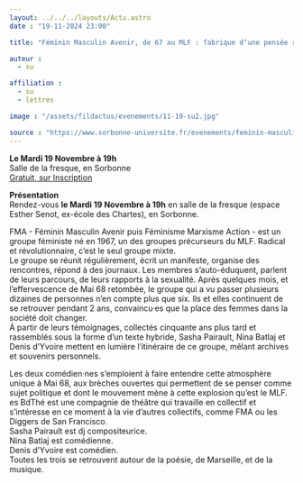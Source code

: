 ```yaml
---
layout: ../../../layouts/Actu.astro
date : "19-11-2024 23:00"

title: "Féminin Masculin Avenir, de 67 au MLF : fabrique d’une pensée révolutionnaire"

auteur :
  - su

affiliation :
  - su
  - lettres

image : "/assets/fildactus/evenements/11-19-su2.jpg"

source : "https://www.sorbonne-universite.fr/evenements/feminin-masculin-avenir-de-67-au-mlf-fabrique-dune-pensee-revolutionnaire"
---
```


__Le Mardi 19 Novembre à 19h__  
Salle de la fresque, en Sorbonne  
[Gratuit, sur Inscription](https://www.billetweb.fr/lecture-mouvement-feminin-masculin-avenir)

__Présentation__  
Rendez-vous __le Mardi 19 Novembre à 19h__ en salle de la fresque (espace Esther Senot, ex-école des Chartes), en Sorbonne.

FMA - Féminin Masculin Avenir puis Féminisme Marxisme Action - est un groupe féministe né en 1967, un des groupes précurseurs du MLF. Radical et révolutionnaire, c’est le seul groupe mixte.  
Le groupe se réunit régulièrement, écrit un manifeste, organise des rencontres, répond à des journaux. Les membres s’auto-éduquent, parlent de leurs parcours, de leurs rapports à la sexualité. Après quelques mois, et l’effervescence de Mai 68 retombée, le groupe qui a vu passer plusieurs dizaines de personnes n’en compte plus que six. Ils et elles continuent de se retrouver pendant 2 ans, convaincu·es que la place des femmes dans la société doit changer.  
Á partir de leurs témoignages, collectés cinquante ans plus tard et rassemblés sous la forme d’un texte hybride, Sasha Pairault, Nina Batlaj et Denis d’Yvoire mettent en lumière l’itinéraire de ce groupe, mêlant archives et souvenirs personnels.
 
Les deux comédien·nes s’emploient à faire entendre cette atmosphère unique à Mai 68, aux brèches ouvertes qui permettent de se penser comme sujet politique et dont le mouvement mène à cette explosion qu’est le MLF.  
es BdThé est une compagnie de théâtre qui travaille en collectif et s’intéresse en ce moment à la vie d’autres collectifs, comme FMA ou les Diggers de San Francisco.  
Sasha Pairault est dj compositeurice.  
Nina Batlaj est comédienne.  
Denis d’Yvoire est comédien.  
Toutes les trois se retrouvent autour de la poésie, de Marseille, et de la musique.